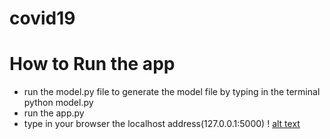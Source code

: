 # covid19
# How to Run the app
* run the model.py file to generate the model file by typing in the terminal 
python model.py
* run the app.py 
* type in your browser the localhost address(127.0.0.1:5000) 
! [alt text](https://ibb.co/k0Vk5DF)
